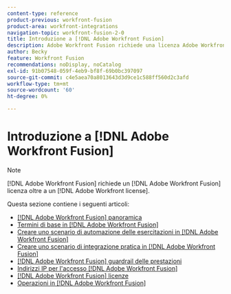 ```yaml
---
content-type: reference
product-previous: workfront-fusion
product-area: workfront-integrations
navigation-topic: workfront-fusion-2-0
title: Introduzione a [!DNL Adobe Workfront Fusion]
description: Adobe Workfront Fusion richiede una licenza Adobe Workfront Fusion oltre a una licenza Adobe Workfront.
author: Becky
feature: Workfront Fusion
recommendations: noDisplay, noCatalog
exl-id: 91b07548-059f-4eb9-bf8f-69b0bc397097
source-git-commit: c4e5aea70a8013643d3d9ce1c588ff560d2c3afd
workflow-type: tm+mt
source-wordcount: '60'
ht-degree: 0%

---
```


# Introduzione a [!DNL Adobe Workfront Fusion]

>[!NOTE]
>
>[!DNL Adobe Workfront Fusion] richiede un [!DNL Adobe Workfront Fusion] licenza oltre a un [!DNL Adobe Workfront license].

Questa sezione contiene i seguenti articoli:

* [[!DNL Adobe Workfront Fusion] panoramica](../../workfront-fusion/get-started/workfront-fusion-overview.md)
* [Termini di base in [!DNL Adobe Workfront Fusion]](../../workfront-fusion/get-started/basic-terms.md)
* [Creare uno scenario di automazione delle esercitazioni in [!DNL Adobe Workfront Fusion]](../../workfront-fusion/get-started/create-a-practice-automation-scenario.md)
* [Creare uno scenario di integrazione pratica in [!DNL Adobe Workfront Fusion]](../../workfront-fusion/get-started/create-a-practice-scenario.md)
* [[!DNL Adobe Workfront Fusion] guardrail delle prestazioni](../../workfront-fusion/get-started/fusion-performance-guardrails.md)
* [Indirizzi IP per l&#39;accesso [!DNL Adobe Workfront Fusion]](../../workfront-fusion/get-started/ip-addresses-for-fusion.md)
* [[!DNL Adobe Workfront Fusion] licenze](../../workfront-fusion/get-started/license-automation-vs-integration.md)
* [Operazioni in [!DNL Adobe Workfront Fusion]](../../workfront-fusion/get-started/operations-in-workfront-fusion.md)
